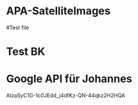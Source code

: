 # APA-SatelliteImages

#Test file

# Test BK

# Google API für Johannes
AIzaSyC1G-1c0JEdd_j4dfKz-QN-44qkz2H2HQA


